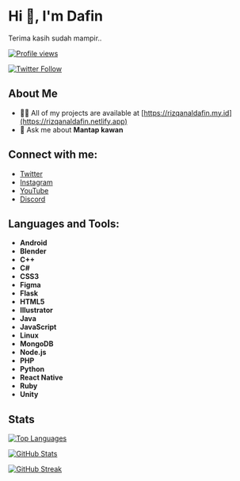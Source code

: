 # Hi 👋, I'm Dafin

Terima kasih sudah mampir..

[![Profile views](https://komarev.com/ghpvc/?username=dafinffx&label=Profile%20views&color=0e75b6&style=flat)](https://github.com/dafinffx)

[![Twitter Follow](https://img.shields.io/twitter/follow/dafindevtod?logo=twitter&style=for-the-badge)](https://twitter.com/dafindevtod)

## About Me

- 👨‍💻 All of my projects are available at [https://rizqanaldafin.my.id](https://rizqanaldafin.netlify.app)
- 💬 Ask me about **Mantap kawan**

## Connect with me:

- [Twitter](https://twitter.com/dafindevtod)
- [Instagram](https://instagram.com/q.rzqndafin)
- [YouTube](https://www.youtube.com/c/dapinaja01)
- [Discord](https://discord.gg/eTVVXxa7)

## Languages and Tools:

- **Android**
- **Blender**
- **C++**
- **C#**
- **CSS3**
- **Figma**
- **Flask**
- **HTML5**
- **Illustrator**
- **Java**
- **JavaScript**
- **Linux**
- **MongoDB**
- **Node.js**
- **PHP**
- **Python**
- **React Native**
- **Ruby**
- **Unity**

## Stats

[![Top Languages](https://github-readme-stats.vercel.app/api/top-langs?username=dafinffx&show_icons=true&locale=en&layout=compact)](https://github.com/dafinffx)

[![GitHub Stats](https://github-readme-stats.vercel.app/api?username=dafinffx&show_icons=true&locale=en)](https://github.com/dafinffx)

[![GitHub Streak](https://github-readme-streak-stats.herokuapp.com/?user=dafinffx&)](https://github.com/dafinffx)
